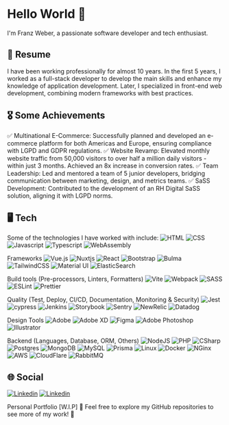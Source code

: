 # Hello World 👋
I'm Franz Weber, a passionate software developer and tech enthusiast.

## 🚀 Resume
I have been working professionally for almost 10 years. In the first 5 years, I worked as a full-stack developer to develop the main skills and enhance my knowledge of application development. Later, I specialized in front-end web development, combining modern frameworks with best practices.

## 🎖️ Some Achievements
✅ Multinational E-Commerce: Successfully planned and developed an e-commerce platform for both Americas and Europe, ensuring compliance with LGPD and GDPR regulations.
✅ Website Revamp: Elevated monthly website traffic from 50,000 visitors to over half a million daily visitors - within just 3 months. Achieved an 8x increase in conversion rates.
✅ Team Leadership: Led and mentored a team of 5 junior developers, bridging communication between marketing, design, and metrics teams.
✅ SaSS Development: Contributed to the development of an RH Digital SaSS solution, aligning it with LGPD norms.

## 🖥️ Tech
Some of the technologies I have worked with include:
 ![HTML](https://img.shields.io/badge/HTML5-E34F26?style=for-the-badge&logo=html5&logoColor=white) ![CSS](https://img.shields.io/badge/CSS3-1572B6?style=for-the-badge&logo=css3&logoColor=white) ![Javascript](https://img.shields.io/badge/JavaScript-323330?style=for-the-badge&logo=javascript&logoColor=F7DF1E) ![Typescript](https://img.shields.io/badge/TypeScript-007ACC?style=for-the-badge&logo=typescript&logoColor=white) ![WebAssembly](https://img.shields.io/badge/WebAssembly-654FF0?style=for-the-badge&logo=WebAssembly&logoColor=white) 

Frameworks 
![Vue.js](https://img.shields.io/badge/vuejs-%2335495e.svg?style=for-the-badge&logo=vuedotjs&logoColor=%234FC08D) ![Nuxtjs](https://img.shields.io/badge/Nuxt-002E3B?style=for-the-badge&logo=nuxtdotjs&logoColor=#00DC82) ![React](https://img.shields.io/badge/React-20232A?style=for-the-badge&logo=react&logoColor=61DAFB) ![Bootstrap](https://img.shields.io/badge/bootstrap-%238511FA.svg?style=for-the-badge&logo=bootstrap&logoColor=white) ![Bulma](https://img.shields.io/badge/bulma-00D0B1?style=for-the-badge&logo=bulma&logoColor=white) ![TailwindCSS](https://img.shields.io/badge/tailwindcss-%2338B2AC.svg?style=for-the-badge&logo=tailwind-css&logoColor=white) ![Material UI](https://img.shields.io/badge/Material%20UI-007FFF?style=for-the-badge&logo=mui&logoColor=white) ![ElasticSearch](https://img.shields.io/badge/Elastic_Search-005571?style=for-the-badge&logo=elasticsearch&logoColor=white)

Build tools (Pre-processors, Linters, Formatters)
![Vite](https://img.shields.io/badge/vite-%23646CFF.svg?style=for-the-badge&logo=vite&logoColor=white) ![Webpack](https://img.shields.io/badge/Webpack-8DD6F9?style=for-the-badge&logo=Webpack&logoColor=white)  ![SASS](https://img.shields.io/badge/SASS-hotpink.svg?style=for-the-badge&logo=SASS&logoColor=white) ![ESLint](https://img.shields.io/badge/ESLint-4B3263?style=for-the-badge&logo=eslint&logoColor=white) ![Prettier](https://img.shields.io/badge/prettier-1A2C34?style=for-the-badge&logo=prettier&logoColor=F7BA3E)

Quality (Test, Deploy, CI/CD, Documentation, Monitoring & Security) 
![Jest](https://img.shields.io/badge/-jest-%23C21325?style=for-the-badge&logo=jest&logoColor=white) ![cypress](https://img.shields.io/badge/Cypress-17202C?style=for-the-badge&logo=cypress&logoColor=white) ![Jenkins](https://img.shields.io/badge/jenkins-%232C5263.svg?style=for-the-badge&logo=jenkins&logoColor=white) ![Storybook](https://img.shields.io/badge/-Storybook-FF4785?style=for-the-badge&logo=storybook&logoColor=white) ![Sentry](https://img.shields.io/badge/Sentry-black?style=for-the-badge&logo=Sentry&logoColor=#362D59) ![NewRelic](https://img.shields.io/badge/NewRelic-1CE783?style=for-the-badge&logo=newrelic&logoColor=white) ![Datadog](https://img.shields.io/badge/DATADOG-632CA6?style=for-the-badge&logo=datadog&logoColor=white)

Design Tools
![Adobe](https://img.shields.io/badge/adobe-%23FF0000.svg?style=for-the-badge&logo=adobe&logoColor=white) ![Adobe XD](https://img.shields.io/badge/Adobe%20XD-470137?style=for-the-badge&logo=Adobe%20XD&logoColor=#FF61F6) ![Figma](https://img.shields.io/badge/figma-%23F24E1E.svg?style=for-the-badge&logo=figma&logoColor=white) ![Adobe Photoshop](https://img.shields.io/badge/adobe%20photoshop-%2331A8FF.svg?style=for-the-badge&logo=adobe%20photoshop&logoColor=white) ![Illustrator](https://img.shields.io/badge/Adobe%20Illustrator-FF9A00?style=for-the-badge&logo=adobe%20illustrator&logoColor=white)

Backend (Languages, Database, ORM, Others) 
![NodeJS](https://img.shields.io/badge/Node%20js-339933?style=for-the-badge&logo=nodedotjs&logoColor=white) ![PHP](https://img.shields.io/badge/PHP-777BB4?style=for-the-badge&logo=php&logoColor=white) ![CSharp](https://img.shields.io/badge/C%23-239120?style=for-the-badge&logo=csharp&logoColor=white) ![Postgres](https://img.shields.io/badge/postgres-%23316192.svg?style=for-the-badge&logo=postgresql&logoColor=white) ![MongoDB](https://img.shields.io/badge/MongoDB-%234ea94b.svg?style=for-the-badge&logo=mongodb&logoColor=white)  ![MySQL](https://img.shields.io/badge/mysql-4479A1.svg?style=for-the-badge&logo=mysql&logoColor=white) ![Prisma](https://img.shields.io/badge/Prisma-3982CE?style=for-the-badge&logo=Prisma&logoColor=white) ![Linux](https://img.shields.io/badge/Linux-FCC624?style=for-the-badge&logo=linux&logoColor=black) ![Docker](https://img.shields.io/badge/Docker-2CA5E0?style=for-the-badge&logo=docker&logoColor=white)  ![NGinx](https://img.shields.io/badge/Nginx-009639?style=for-the-badge&logo=nginx&logoColor=white)   ![AWS](https://img.shields.io/badge/Amazon_AWS-FF9900?style=for-the-badge&logo=amazonaws&logoColor=white) ![CloudFlare](https://img.shields.io/badge/Cloudflare-F38020?style=for-the-badge&logo=Cloudflare&logoColor=white) ![RabbitMQ](https://img.shields.io/badge/rabbitmq-%23FF6600.svg?&style=for-the-badge&logo=rabbitmq&logoColor=white)

## 🌐 Social
[![Linkedin](https://img.shields.io/badge/GitHub-100000?style=for-the-badge&logo=github&logoColor=white)](https://github.com/franz-weberp) [![Linkedin](https://img.shields.io/badge/LinkedIn-0077B5?style=for-the-badge&logo=linkedin&logoColor=white)](https://www.linkedin.com/in/franz-weber-pimentel/)

Personal Portfolio [W.I.P] 🚧
Feel free to explore my GitHub repositories to see more of my work! 🚀
